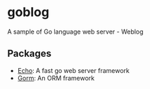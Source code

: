 # goblog

A sample of Go language web server - Weblog

## Packages
* [Echo](github.com/labstack/echo): A fast go web server framework
* [Gorm](gorm.io/gorm): An ORM framework